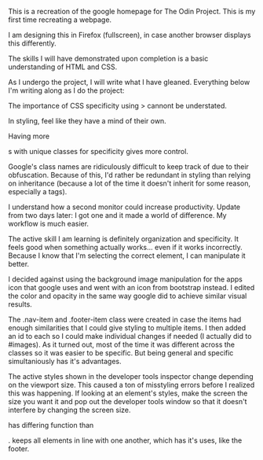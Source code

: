 This is a recreation of the google homepage for The Odin Project. This is my first time recreating a webpage.

I am designing this in Firefox (fullscreen), in case another browser displays this differently.

The skills I will have demonstrated upon completion is a basic understanding of HTML and CSS.

As I undergo the project, I will write what I have gleaned. 
Everything below I'm writing along as I do the project:

The importance of CSS specificity using > cannont be understated.

In styling, <a> feel like they have a mind of their own.

Having more <div>s with unique classes for specificity gives more control.

Google's class names are ridiculously difficult to keep track of due to their obfuscation. 
Because of this, I'd rather be redundant in styling than relying on inheritance (because a lot of the time it doesn't inherit for some reason, especially a tags).

I understand how a second monitor could increase productivity.
Update from two days later: I got one and it made a world of difference. My workflow is much easier.

The active skill I am learning is definitely organization and specificity. It feels good when something actually works... even if it works incorrectly. 
Because I know that I'm selecting the correct element, I can manipulate it better.

I decided against using the background image manipulation for the apps icon that google uses and went with an icon from bootstrap instead. 
I edited the color and opacity in the same way google did to achieve similar visual results. 

The .nav-item and .footer-item class were created in case the items had enough similarities that I could give styling to multiple items. 
I then added an id to each so I could make individual changes if needed (I actually did to #images). 
As it turned out, most of the time it was different across the classes so it was easier to be specific. 
But being general and specific simultaniously has it's advantages. 

The active styles shown in the developer tools inspector change depending on the viewport size.
This caused a ton of misstyling errors before I realized this was happening. 
If looking at an element's styles, make the screen the size you want it and pop out the developer tools window so that it doesn't interfere by changing the screen size.

<span> has differing function than <div>. <span> keeps all elements in line with one another, which has it's uses, like the footer. 

